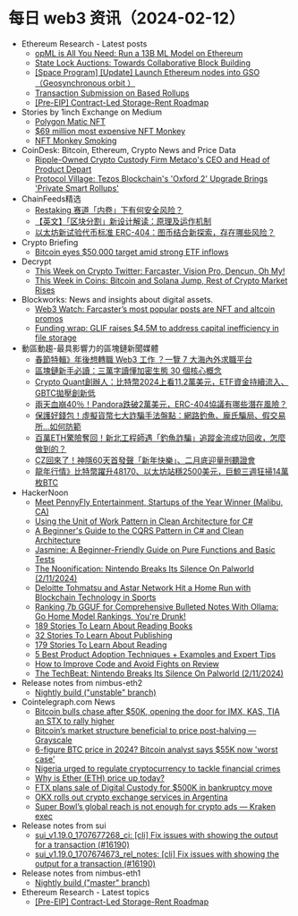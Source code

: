 # 每日 web3 资讯（2024-02-12）

- Ethereum Research - Latest posts
  - [opML is All You Need: Run a 13B ML Model on Ethereum](https://ethresear.ch/t/opml-is-all-you-need-run-a-13b-ml-model-on-ethereum/17175#post_13)
  - [State Lock Auctions: Towards Collaborative Block Building](https://ethresear.ch/t/state-lock-auctions-towards-collaborative-block-building/18558#post_2)
  - [[Space Program] [Update] Launch Ethereum nodes into GSO （Geosynchronous orbit ）](https://ethresear.ch/t/space-program-update-launch-ethereum-nodes-into-gso-geosynchronous-orbit/18614#post_5)
  - [Transaction Submission on Based Rollups](https://ethresear.ch/t/transaction-submission-on-based-rollups/18631#post_2)
  - [[Pre-EIP] Contract-Led Storage-Rent Roadmap](https://ethresear.ch/t/pre-eip-contract-led-storage-rent-roadmap/18642#post_1)
- Stories by 1inch Exchange on Medium
  - [Polygon Matic NFT](https://medium.com/nft-art/polygon-matic-nft-322e3af34ea4?source=rss-c4f4cadf8a31------2)
  - [$69 million most expensive NFT Monkey](https://medium.com/nft-marketplace/69-million-most-expensive-nft-monkey-1753625cbcd8?source=rss-c4f4cadf8a31------2)
  - [NFT Monkey Smoking](https://medium.com/nft-market/nft-monkey-smoking-53a33c9fddfd?source=rss-c4f4cadf8a31------2)
- CoinDesk: Bitcoin, Ethereum, Crypto News and Price Data
  - [Ripple-Owned Crypto Custody Firm Metaco's CEO and Head of Product Depart](https://www.coindesk.com/business/2024/02/11/ripple-owned-crypto-custody-firm-metacos-ceo-and-head-of-product-depart/?utm_medium=referral&utm_source=rss&utm_campaign=headlines)
  - [Protocol Village: Tezos Blockchain's 'Oxford 2' Upgrade Brings 'Private Smart Rollups'](https://www.coindesk.com/tech/2024/02/08/protocol-latest-tech-news-crypto-blockchain/?utm_medium=referral&utm_source=rss&utm_campaign=headlines)
- ChainFeeds精选
  - [Restaking 赛道「内卷」下有何安全风险？](https://twitter.com/tmel0211/status/1755281890360332489)
  - [【英文】「区块分割」新设计解读：原理及运作机制](https://blog.20squares.xyz/mev-io-initial-announcement/)
  - [以太坊新试验代币标准 ERC-404：图币结合新探索，存在哪些风险？](https://mp.weixin.qq.com/s/AMeB25KKVmAMPXMNvT8NDg)
- Crypto Briefing
  - [Bitcoin eyes $50,000 target amid strong ETF inflows](https://cryptobriefing.com/bitcoin-eyes-50000-target-strong-etf-inflows/?utm_source=feed&utm_medium=rss)
- Decrypt
  - [This Week on Crypto Twitter: Farcaster, Vision Pro, Dencun, Oh My!](https://decrypt.co/216903/this-week-on-crypto-twitter-farcaster-vision-pro-dencun-oh-my)
  - [This Week in Coins: Bitcoin and Solana Jump, Rest of Crypto Market Rises](https://decrypt.co/216781/this-week-in-coins-bitcoin-and-solana-jump-rest-of-crypto-market-rises)
- Blockworks: News and insights about digital assets.
  - [Web3 Watch: Farcaster’s most popular posts are NFT and altcoin promos](https://blockworks.co/news/web3-watch-farcaster-nfts-memecoins)
  - [Funding wrap: GLIF raises $4.5M to address capital inefficiency in file storage](https://blockworks.co/news/glif-raises-4-5m-funding)
- 動區動趨-最具影響力的區塊鏈新聞媒體
  - [春節特輯》年後想轉職 Web3 工作 ？一覽 7 大海內外求職平台](https://www.blocktempo.com/how-to-get-a-job-in-web3-8-job-search-platforms/)
  - [區塊鏈新手必讀：三萬字讀懂加密生態 30 個核心概念](https://www.blocktempo.com/understand-all-the-core-concepts-of-the-encryption-ecosystem/)
  - [Crypto Quant創辦人：比特幣2024上看11.2萬美元，ETF資金持續流入、GBTC拋壓創新低](https://www.blocktempo.com/crypto-quant-founder-said-btc-is-expected-to-reach-112000-this-year/)
  - [兩天血崩40％！Pandora跌破2萬美元，ERC-404協議有哪些潛在風險？](https://www.blocktempo.com/pandora-drops-below-20000-what-are-the-risks-of-erc-404/)
  - [保護好錢包！虛擬貨幣七大詐騙手法盤點：網路釣魚、龐氏騙局、假交易所…如何防範](https://www.blocktempo.com/an-inventory-of-seven-major-cryptocurrency-scams/)
  - [百萬ETH驚險奪回！新北工程師遇「釣魚詐騙」追蹤金流成功回收，怎麼做到的？](https://www.blocktempo.com/engineer-successfully-recovered-funds-after-encountering-fraud/)
  - [CZ回來了！神隱60天首發聲「新年快樂」、二月底迎量刑聽證會](https://www.blocktempo.com/cz-spoke-out-for-the-first-time-after-disappearing-from-x-for-2-months/)
  - [龍年行情》比特幣躍升48170、以太坊站穩2500美元，巨鯨三週狂掃14萬枚BTC](https://www.blocktempo.com/bitcoin-whale-bought-140000-btc-in-three-weeks/)
- HackerNoon
  - [Meet PennyFly Entertainment, Startups of the Year Winner (Malibu, CA)](https://hackernoon.com/meet-pennyfly-entertainment-startups-of-the-year-winner-malibu-ca?source=rss)
  - [Using the Unit of Work Pattern in Clean Architecture for C#](https://hackernoon.com/using-the-unit-of-work-pattern-in-clean-architecture-for-c?source=rss)
  - [A Beginner's Guide to the CQRS Pattern in C# and Clean Architecture](https://hackernoon.com/a-beginners-guide-to-the-cqrs-pattern-in-c-and-clean-architecture?source=rss)
  - [Jasmine: A Beginner-Friendly Guide on Pure Functions and Basic Tests](https://hackernoon.com/jasmine-a-beginner-friendly-guide-on-pure-functions-and-basic-tests?source=rss)
  - [The Noonification: Nintendo Breaks Its Silence On Palworld (2/11/2024)](https://hackernoon.com/2-11-2024-noonification?source=rss)
  - [Deloitte Tohmatsu and Astar Network Hit a Home Run with Blockchain Technology in Sports](https://hackernoon.com/deloitte-tohmatsu-and-astar-network-hit-a-home-run-with-blockchain-technology-in-sports?source=rss)
  - [Ranking 7b GGUF for Comprehensive Bulleted Notes With Ollama: Go Home Model Rankings, You're Drunk!](https://hackernoon.com/ranking-7b-gguf-for-comprehensive-bulleted-notes-with-ollama-go-home-model-rankings-youre-drunk?source=rss)
  - [189 Stories To Learn About Reading Books](https://hackernoon.com/189-stories-to-learn-about-reading-books?source=rss)
  - [32 Stories To Learn About Publishing](https://hackernoon.com/32-stories-to-learn-about-publishing?source=rss)
  - [179 Stories To Learn About Reading](https://hackernoon.com/179-stories-to-learn-about-reading?source=rss)
  - [5 Best Product Adoption Techniques + Examples and Expert Tips](https://hackernoon.com/5-best-product-adoption-techniques-examples-and-expert-tips?source=rss)
  - [How to Improve Code and Avoid Fights on Review](https://hackernoon.com/how-improve-code-and-avoid-fights-on-review?source=rss)
  - [The TechBeat: Nintendo Breaks Its Silence On Palworld (2/11/2024)](https://hackernoon.com/2-11-2024-techbeat?source=rss)
- Release notes from nimbus-eth2
  - [Nightly build ("unstable" branch)](https://github.com/status-im/nimbus-eth2/releases/tag/nightly)
- Cointelegraph.com News
  - [Bitcoin bulls chase after $50K, opening the door for IMX, KAS, TIA an STX to rally higher](https://cointelegraph.com/news/bitcoin-bulls-chase-after-50k-opening-the-door-for-imx-kas-tia-an-stx-to-rally-higher)
  - [Bitcoin’s market structure beneficial to price post-halving — Grayscale](https://cointelegraph.com/news/bitcoin-market-beneficial-price-post-halving-grayscale)
  - [6-figure BTC price in 2024? Bitcoin analyst says $55K now &#039;worst case&#039;](https://cointelegraph.com/news/6-figure-btc-price-in-2024-bitcoin-analyst-says-55k-now-worst-case)
  - [Nigeria urged to regulate cryptocurrency to tackle financial crimes](https://cointelegraph.com/news/nigeria-urged-to-regulate-cryptocurrency-to-tackle-financial-crimes)
  - [Why is Ether (ETH) price up today?](https://cointelegraph.com/news/why-is-ethereum-eth-price-up-today)
  - [FTX plans sale of Digital Custody for $500K in bankruptcy move](https://cointelegraph.com/news/ftx-plans-sale-of-digital-custody-inc-for-500k-in-bankruptcy-move)
  - [OKX rolls out crypto exchange services in Argentina](https://cointelegraph.com/news/okx-crypto-exchange-services-argentina)
  - [Super Bowl’s global reach is not enough for crypto ads — Kraken exec](https://cointelegraph.com/news/crypto-ads-super-bowl-fomo-kraken-exec)
- Release notes from sui
  - [sui_v1.19.0_1707677268_ci: [cli] Fix issues with showing the output for a transaction  (#16190)](https://github.com/MystenLabs/sui/releases/tag/sui_v1.19.0_1707677268_ci)
  - [sui_v1.19.0_1707674673_rel_notes: [cli] Fix issues with showing the output for a transaction  (#16190)](https://github.com/MystenLabs/sui/releases/tag/sui_v1.19.0_1707674673_rel_notes)
- Release notes from nimbus-eth1
  - [Nightly build ("master" branch)](https://github.com/status-im/nimbus-eth1/releases/tag/nightly)
- Ethereum Research - Latest topics
  - [[Pre-EIP] Contract-Led Storage-Rent Roadmap](https://ethresear.ch/t/pre-eip-contract-led-storage-rent-roadmap/18642)
